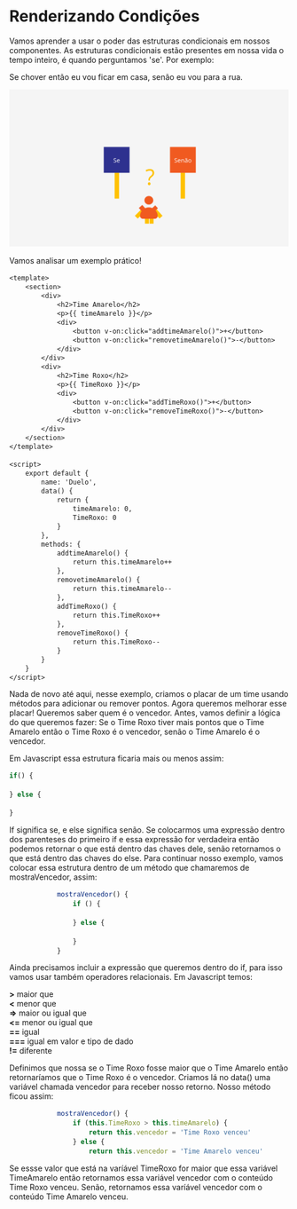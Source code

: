 # Renderizando Condições

Vamos aprender a usar o poder das estruturas condicionais em nossos componentes. As estruturas condicionais estão presentes em nossa vida o tempo inteiro, é quando perguntamos 'se'. Por exemplo: 

Se chover então eu vou ficar em casa, senão eu vou para a rua.

![img02](assets/img02.png)

Vamos analisar um exemplo prático!

```vue
<template>
	<section>
		<div>
			<h2>Time Amarelo</h2>
			<p>{{ timeAmarelo }}</p>
			<div>
				<button v-on:click="addtimeAmarelo()">+</button>
				<button v-on:click="removetimeAmarelo()">-</button>
			</div>
		</div>
		<div>
			<h2>Time Roxo</h2>
			<p>{{ TimeRoxo }}</p>
			<div>
				<button v-on:click="addTimeRoxo()">+</button>
				<button v-on:click="removeTimeRoxo()">-</button>
			</div>
		</div>
	</section>
</template>

<script>
	export default {
		name: 'Duelo',
		data() {
			return {
				timeAmarelo: 0,
				TimeRoxo: 0
			}
		},
		methods: {
			addtimeAmarelo() {
				return this.timeAmarelo++					
			},
			removetimeAmarelo() {
				return this.timeAmarelo--					
			},
			addTimeRoxo() {
				return this.TimeRoxo++
			},
			removeTimeRoxo() {
				return this.TimeRoxo--					
			}
		}
	}
</script>
```
Nada de novo até aqui, nesse exemplo, criamos o placar de um time usando métodos para adicionar ou remover pontos. Agora queremos melhorar esse placar! Queremos saber quem é o vencedor. Antes, vamos definir a lógica do que queremos fazer: Se o Time Roxo tiver mais pontos que o Time Amarelo então o Time Roxo é o vencedor, senão o Time Amarelo é o vencedor.

Em Javascript essa estrutura ficaria mais ou menos assim: 

```js
if() {

} else {

}
```
If significa se, e else significa senão. Se colocarmos uma expressão dentro dos parenteses do primeiro if e essa expressão for verdadeira então podemos retornar o que está dentro das chaves dele, senão retornamos o que está dentro das chaves do else. Para continuar nosso exemplo, vamos colocar essa estrutura dentro de um método que chamaremos de mostraVencedor, assim: 

```js
			mostraVencedor() {
				if () {
				
				} else {
				
				}
			}
```

Ainda precisamos incluir a expressão que queremos dentro do if, para isso vamos usar também operadores relacionais. Em Javascript temos:

**>** maior que<br>
**<** menor que<br>
**=>** maior ou igual que<br>
**<=** menor ou igual que<br>
**==** igual<br>
**===** igual em valor e tipo de dado<br>
**!=** diferente<br>

Definimos que nossa se o Time Roxo fosse maior que o Time Amarelo então retornaríamos que o Time Roxo é o vencedor. Criamos lá no data() uma variável chamada vencedor para receber nosso retorno. Nosso método ficou assim:

```js
			mostraVencedor() {
				if (this.TimeRoxo > this.timeAmarelo) {
					return this.vencedor = 'Time Roxo venceu'
				} else {
					return this.vencedor = 'Time Amarelo venceu'
```
Se essse valor que está na varíável TimeRoxo for maior que essa variável TimeAmarelo então retornamos essa variável vencedor com o conteúdo Time Roxo venceu. Senão, retornamos essa varíável vencedor com o conteúdo Time Amarelo venceu.
